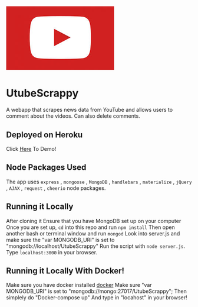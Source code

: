 # ![UtubeScrappy Logo](/public/assets/images/UtubeScrappy.jpg)
# UtubeScrappy
A webapp that scrapes news data from YouTube and allows users to comment about the videos. Can also delete comments.

## Deployed on Heroku
Click [Here](https://rocky-cliffs-44481.herokuapp.com/) To Demo!

## Node Packages Used
The app uses `express` , `mongoose` , `MongoDB` , `handlebars` , `materialize` ,  `jQuery` , `AJAX` , `request` , `cheerio` node packages.

## Running it Locally
After cloning it
Ensure that you have MongoDB set up on your computer
Once you are set up, `cd` into this repo and run `npm install`
Then open another bash or terminal window and run `mongod`
Look into server.js and make sure the "var MONGODB_URI" is set to "mongodb://localhost/UtubeScrappy"
Run the script with `node server.js`.
Type `localhost:3000` in your browser.

## Running it Locally With Docker!
Make sure you have docker installed [docker](https://docs.docker.com/docker-for-windows/install/)
Make sure "var MONGODB_URI" is set to "mongodb://mongo:27017/UtubeScrappy";
Then simplely do "Docker-compose up"
And type in "locahost" in your browser!
